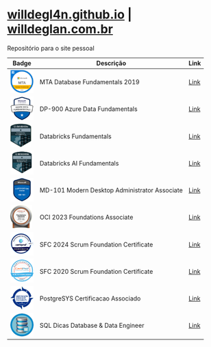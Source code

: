 # [willdegl4n.github.io](willdegl4n.github.io) | [willdeglan.com.br](www.willdeglan.com.br)
Repositório para o site pessoal

| Badge | Descrição | Link |
|----|----|----|
| <img src="badge/MTADatabaseFundamentals2019.png" height="55"/> | MTA Database Fundamentals 2019                | [Link](https://www.credly.com/badges/5ef823a0-aacb-457f-aaef-3c1ae4792b2a/linked_in) | 
| <img src="badge/dp900.png"                       height="55"/> | DP-900 Azure Data Fundamentals                | [Link](https://www.credly.com/badges/aa498172-2a97-4d77-99f3-b0fea830d8e2) | 
| <img src="badge/DatabricksFundamentals.png"      height="55"/> | Databricks Fundamentals                       | [Link](https://credentials.databricks.com/9f0f80bb-274a-4368-8239-7c44c04fec7d#gs.i460r0#acc.w46Z5I8m) | 
| <img src="badge/DatabricksFundamentals_AI.png"   height="55"/> | Databricks AI Fundamentals                    | [Link](https://credentials.databricks.com/dd53e537-6f7a-4613-8c84-eb4144a22e4c#acc.Bc0FO7w4) | 
| <img src="badge/MD101.png"                       height="55"/> | MD-101 Modern Desktop Administrator Associate | [Link](https://www.credly.com/badges/aa498172-2a97-4d77-99f3-b0fea830d8e2) | 
| <img src="badge/OCIF2023CA.png"                  height="55"/> | OCI 2023 Foundations Associate                | [Link](https://catalog-education.oracle.com/ords/certview/sharebadge?id=EC66F5BF49EEF4A9DFD8EFAAD07E3EDD068AE378B3B9429D1E4EB3DF384B0234) | 
| <img src="badge/ScrumFoundation2024.png"         height="55"/> | SFC 2024 Scrum Foundation Certificate         | [Link]() | 
| <img src="badge/ScrumFoundation.png"             height="55"/> | SFC 2020 Scrum Foundation Certificate         | [Link](https://www.credly.com/badges/8bd315c2-0eb3-427f-9c49-ff19f4ad6aff) | 
| <img src="badge/PostgresysAssociate.png"         height="55"/> | PostgreSYS Certificacao Associado             | [Link](https://api.dbadge.com.br/public/collections/8fc1135d4b9f1e31334622dc213da62f) | 
| <img src="badge/sqlDicas.png"                    height="55"/> | SQL Dicas Database & Data Engineer            | [Link](https://www.willdeglan.com.br) | 

